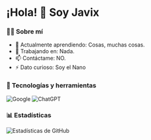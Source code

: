 # ¡Hola! 👋 Soy Javix

### 👨‍💻 Sobre mí
- 🌱 Actualmente aprendiendo: Cosas, muchas cosas.
- 🔭 Trabajando en: Nada.
- 📫 Contáctame: NO.
- ⚡ Dato curioso: Soy el Nano

### 🚀 Tecnologías y herramientas
![Google](https://img.shields.io/badge/google-4285F4?style=for-the-badge&logo=google&logoColor=white) ![ChatGPT](https://img.shields.io/badge/chatGPT-74aa9c?style=for-the-badge&logo=openai&logoColor=white)

### 📊 Estadísticas
![Estadísticas de GitHub](https://github-readme-stats.vercel.app/api?username=tu-usuario&show_icons=true&theme=radical)
